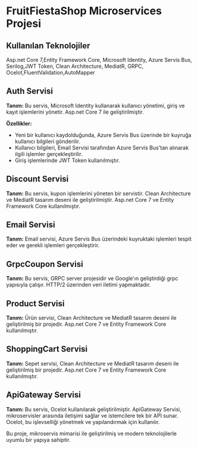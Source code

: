 # FruitFiestaShop Microservices Projesi

## Kullanılan Teknolojiler

Asp.net Core 7,Entity Framework Core, Microsoft Identity, Azure Servis Bus, Serilog,JWT Token, Clean Architecture, MediatR, GRPC, Ocelot,FluentValidation,AutoMapper

## Auth Servisi

**Tanım:** Bu servis, Microsoft Identity kullanarak kullanıcı yönetimi, giriş ve kayıt işlemlerini yönetir. Asp.net Core 7 ile geliştirilmiştir.

**Özellikler:**
- Yeni bir kullanıcı kaydolduğunda, Azure Servis Bus üzerinde bir kuyruğa kullanıcı bilgileri gönderilir.
- Kullanıcı bilgileri, Email Servisi tarafından Azure Servis Bus'tan alınarak ilgili işlemler gerçekleştirilir.
- Giriş işlemlerinde JWT Token kullanılmıştır.

## Discount Servisi

**Tanım:** Bu servis, kupon işlemlerini yöneten bir servistir. Clean Architecture ve MediatR tasarım deseni ile geliştirilmiştir. Asp.net Core 7 ve Entity Framework Core kullanılmıştır.

## Email Servisi

**Tanım:** Email servisi, Azure Servis Bus üzerindeki kuyruktaki işlemleri tespit eder ve gerekli işlemleri gerçekleştirir.

## GrpcCoupon Servisi

**Tanım:** Bu servis, GRPC server projesidir ve Google'ın geliştirdiği grpc yapısıyla çalışır. HTTP/2 üzerinden veri iletimi yapmaktadır.

## Product Servisi

**Tanım:** Ürün servisi, Clean Architecture ve MediatR tasarım deseni ile geliştirilmiş bir projedir. Asp.net Core 7 ve Entity Framework Core kullanılmıştır.

## ShoppingCart Servisi

**Tanım:** Sepet servisi, Clean Architecture ve MediatR tasarım deseni ile geliştirilmiş bir projedir. Asp.net Core 7 ve Entity Framework Core kullanılmıştır.

## ApiGateway Servisi

**Tanım:** Bu servis, Ocelot kullanılarak geliştirilmiştir. ApiGateway Servisi, mikroservisler arasında iletişimi sağlar ve istemcilere tek bir API sunar. Ocelot, bu işlevselliği yönetmek ve yapılandırmak için kullanılır.

Bu proje, mikroservis mimarisi ile geliştirilmiş ve modern teknolojilerle uyumlu bir yapıya sahiptir.

